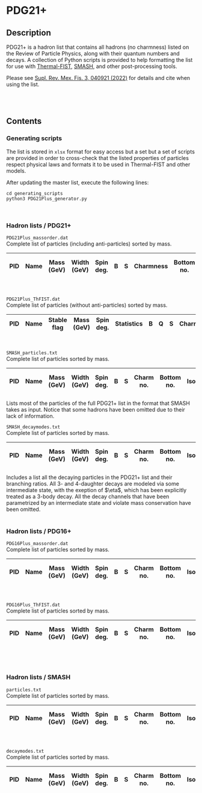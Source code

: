 # PDG21+
## Description
PDG21+ is a hadron list that contains all hadrons (no charmness) listed on the 
Review of Particle Physics, along with their quantum numbers and decays. A
collection of Python scripts is provided to help formatting the list for use
with [Thermal-FIST](https://github.com/vlvovch/Thermal-FIST),
[SMASH](https://github.com/smash-transport/smash), and other post-processing tools.

Please see [Supl. Rev. Mex. Fis. 3, 040921 (2022)](https://doi.org/10.31349/SuplRevMexFis.3.040921) for details and cite when using the list.

<br>
<br>

## Contents
### Generating scripts
The list is stored in `xlsx` format for easy access but a set but a set of
scripts are provided in order to cross-check that the listed properties of
particles respect physical laws and formats it to be used in Thermal-FIST and
other models.

After updating the master list, execute the following lines:

    cd generating_scripts
    python3 PDG21Plus_generator.py

<br>

### Hadron lists / PDG21+
`PDG21Plus_massorder.dat`\
Complete list of particles (including anti-particles) sorted by mass.
<font size="1">
<p align="center">

| PID | Name | Mass (GeV) | Width (GeV) | Spin deg. | B | S | Charmness | Bottom no. | Isospin | Q | No. of decay channels |
| - | - | - | - | - | - | - | - | - | - | - | - |

</p>
</font>

<br>

`PDG21Plus_ThFIST.dat`\
Complete list of particles (without anti-particles) sorted by mass.
<font size="1">
<p align="center">

| PID | Name | Stable flag | Mass (GeV) | Spin deg. | Statistics | B | Q | S | Charmness | Absolute S | Absolute Charmness | Width (GeV) | Threshold (GeV) |
| - | - | - | - | - | - | - | - | - | - | - | - | - | - |

</p>
</font>

<br>

`SMASH_particles.txt`\
Complete list of particles sorted by mass.
<font size="1">
<p align="center">

| PID | Name | Mass (GeV) | Width (GeV) | Spin deg. | B | S | Charm no. | Bottom no. | Isospin | Q | No. of decay channels |
| - | - | - | - | - | - | - | - | - | - | - | - |

</p>
</font>
Lists most of the particles of the full PDG21+ list in the format that SMASH
takes as input. Notice that some hadrons have been omitted due to their lack of
information.

<br>

`SMASH_decaymodes.txt`\
Complete list of particles sorted by mass.
<font size="1">
<p align="center">

| PID | Name | Mass (GeV) | Width (GeV) | Spin deg. | B | S | Charm no. | Bottom no. | Isospin | Q | No. of decay channels |
| - | - | - | - | - | - | - | - | - | - | - | - |

</p>
</font>
Includes a list all the decaying particles in the PDG21+ list and their
branching ratios. All 3- and 4-daughter decays are modeled via some
intermediate state, with the exeption of $\eta$, which has been explicitly
treated as a 3-body decay. All the decay channels that have been parametrized
by an intermediate state and violate mass conservation have been omitted.

<br>
<br>

### Hadron lists / PDG16+
`PDG16Plus_massorder.dat`\
Complete list of particles sorted by mass.
<font size="1">
<p align="center">

| PID | Name | Mass (GeV) | Width (GeV) | Spin deg. | B | S | Charm no. | Bottom no. | Isospin | Q | No. of decay channels |
| - | - | - | - | - | - | - | - | - | - | - | - |

</p>
</font>
<br>

`PDG16Plus_ThFIST.dat`\
Complete list of particles sorted by mass.
<font size="1">
<p align="center">

| PID | Name | Mass (GeV) | Width (GeV) | Spin deg. | B | S | Charm no. | Bottom no. | Isospin | Q | No. of decay channels |
| - | - | - | - | - | - | - | - | - | - | - | - |

</p>
</font>
<br>
<br>

### Hadron lists / SMASH
`particles.txt`\
Complete list of particles sorted by mass.
<font size="1">
<p align="center">

| PID | Name | Mass (GeV) | Width (GeV) | Spin deg. | B | S | Charm no. | Bottom no. | Isospin | Q | No. of decay channels |
| - | - | - | - | - | - | - | - | - | - | - | - |

</p>
</font>
<br>

`decaymodes.txt`\
Complete list of particles sorted by mass.
<font size="1">
<p align="center">

| PID | Name | Mass (GeV) | Width (GeV) | Spin deg. | B | S | Charm no. | Bottom no. | Isospin | Q | No. of decay channels |
| - | - | - | - | - | - | - | - | - | - | - | - |

</p>
</font>
<br>